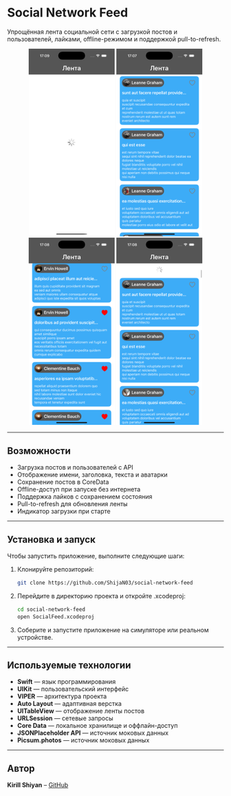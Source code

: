 # Social Network Feed

Упрощённая лента социальной сети с загрузкой постов и пользователей, лайками, offline-режимом и поддержкой pull-to-refresh.

<p align="center">
  <img src="screens/loading.png" alt="Загрузка постов" width="200"/>
  <img src="screens/feed.png" alt="Лента" width="200"/>
  <img src="screens/likes.png" alt="Лайки" width="200"/>
  <img src="screens/pull-to-refresh.png" alt="pull-to-refresh" width="200"/>
</p>

---

## Возможности

- Загрузка постов и пользователей с API
- Отображение имени, заголовка, текста и аватарки
- Сохранение постов в CoreData
- Offline-доступ при запуске без интернета
- Поддержка лайков с сохранением состояния
- Pull-to-refresh для обновления ленты
- Индикатор загрузки при старте

---

## Установка и запуск

Чтобы запустить приложение, выполните следующие шаги:

1.  Клонируйте репозиторий:
    ```sh
    git clone https://github.com/ShijaN03/social-network-feed
    ```
2.  Перейдите в директорию проекта и откройте .xcodeproj:
    ```sh
    cd social-network-feed
    open SocialFeed.xcodeproj
    ```
3.  Соберите и запустите приложение на симуляторе или реальном устройстве.

---

## Используемые технологии

- **Swift** — язык программирования
- **UIKit** — пользовательский интерфейс
- **VIPER** — архитектура проекта
- **Auto Layout** — адаптивная верстка
- **UITableView** — отображение ленты постов
- **URLSession** — сетевые запросы
- **Core Data** — локальное хранилище и оффлайн-доступ
- **JSONPlaceholder API** — источник моковых данных
- **Picsum.photos** — источник моковых данных

---

## Автор

**Kirill Shiyan** – [GitHub](https://github.com/ShijaN03)

